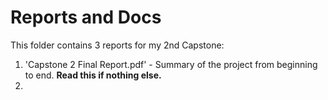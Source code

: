 # Reports and Docs

This folder contains 3 reports for my 2nd Capstone:

1. 'Capstone 2 Final Report.pdf' - Summary of the project from beginning to end. **Read this if nothing else.**
2. 
